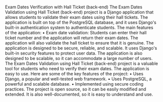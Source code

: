 Exam Dates Verification with Hall Ticket (back-end)
The Exam Dates Validation using Hall Ticket (back-end) project is a Django application that allows students to validate their exam dates using their hall tickets. The application is built on top of the PostgreSQL database, and it uses Django's built-in authentication system to authenticate students.
The main features of the application:
• Exam date validation: Students can enter their hall ticket number and the application will return their exam dates. The application will also validate the hall ticket to ensure that it is genuine.
The application is designed to be secure, reliable, and scalable. It uses Django's built-in security features to protect user data. The application is also designed to be scalable, so it can accommodate a large number of users.
The Exam Dates Validation using Hall Ticket (back-end) project is a valuable tool for students who need to verify their exam dates. The application is easy to use.
Here are some of the key features of the project:
• Uses Django, a popular and well-tested web framework.
• Uses PostgreSQL, a powerful and scalable database.
• Implemented using secure coding practices.
The project is open source, so it can be easily modified and extended. It is also well-documented, so it is easy to understand and use.
